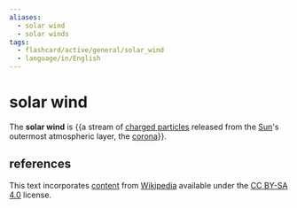 ```yaml
---
aliases:
  - solar wind
  - solar winds
tags:
  - flashcard/active/general/solar_wind
  - language/in/English
---
```


# solar wind

The __solar wind__ is {{a stream of [charged particles](charged%20particlee.md) released from the [Sun](Sun.md)'s outermost atmospheric layer, the [corona](stellar%20corona.md)}}. <!--SR:!2024-09-28,47,290-->

## references

This text incorporates [content](https://en.wikipedia.org/wiki/solar_wind) from [Wikipedia](Wikipedia.md) available under the [CC BY-SA 4.0](https://creativecommons.org/licenses/by-sa/4.0/) license.
